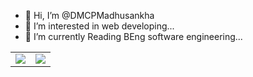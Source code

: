 - 👋 Hi, I’m @DMCPMadhusankha
- 👀 I’m interested in web developing...
- 🌱 I’m currently Reading BEng software engineering...

<table>
<tr>
<td><img src ="https://github-readme-stats.vercel.app/api?username=DMCPMadhusankha&count_private=true&include_all_commits=true%22"></td>
<td><img src ="http://github-readme-streak-stats.herokuapp.com/?user=DMCPMadhusankha&hide_border=true&background=ffffff&currStreakLabel=ffffff&date_format=j%20M%5B%20Y%5D%22"></td>
</tr>
</table>



<!---
DMCPMadhusankha/DMCPMadhusankha is a ✨ special ✨ repository because its `README.md` (this file) appears on your GitHub profile.
You can click the Preview link to take a look at your changes.
--->
